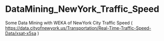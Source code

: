 # DataMining_NewYork_Traffic_Speed
Some Data Mining with WEKA of NewYork City Traffic Speed ( https://data.cityofnewyork.us/Transportation/Real-Time-Traffic-Speed-Data/xsat-x5sa )
